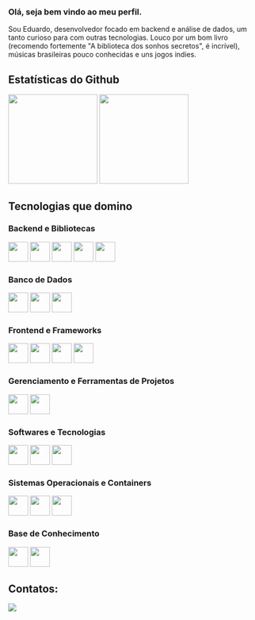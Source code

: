 ### Olá, seja bem vindo ao meu perfil.
Sou Eduardo, desenvolvedor focado em backend e análise de dados, um tanto curioso para com outras tecnologias. Louco por um bom livro (recomendo fortemente "A biblioteca dos sonhos secretos", é incrível), músicas brasileiras pouco conhecidas e uns jogos indies.

## Estatísticas do Github
<section>
  <img height="180em" src="https://github-readme-stats.vercel.app/api?username=Almeedus&show_icons=true&theme=dark"/>
  <img height="180em" src="https://github-readme-stats.vercel.app/api/top-langs/?username=Almeedus&theme=dark&layout=compact"/>
</section>

## Tecnologias que domino
### Backend e Bibliotecas
<section>
  <img src="https://cdn.jsdelivr.net/gh/devicons/devicon@latest/icons/python/python-original.svg" width="40" height="40"/>
  <img src="https://cdn.jsdelivr.net/gh/devicons/devicon@latest/icons/flask/flask-original.svg" width="40" height="40"/>
  <img src="https://cdn.jsdelivr.net/gh/devicons/devicon@latest/icons/sqlalchemy/sqlalchemy-original.svg" width="40" height="40"/>
  <img src="https://cdn.jsdelivr.net/gh/devicons/devicon@latest/icons/rstudio/rstudio-original.svg" width="40" height="40"/>
  <img src="https://cdn.jsdelivr.net/gh/devicons/devicon@latest/icons/json/json-original.svg" width="40" height="40"/>
</section>

### Banco de Dados
<section>
  <img src="https://cdn.jsdelivr.net/gh/devicons/devicon@latest/icons/mongodb/mongodb-original.svg" width="40" height="40"/>
  <img src="https://cdn.jsdelivr.net/gh/devicons/devicon@latest/icons/mysql/mysql-original.svg" width="40" height="40"/>
  <img src="https://cdn.jsdelivr.net/gh/devicons/devicon@latest/icons/sqlite/sqlite-original.svg" width="40" height="40"/> 
</section>

### Frontend e Frameworks
<section>
  <img src="https://cdn.jsdelivr.net/gh/devicons/devicon@latest/icons/html5/html5-original.svg" width="40" height="40"/>
  <img src="https://cdn.jsdelivr.net/gh/devicons/devicon@latest/icons/css3/css3-original.svg" width="40" height="40"/>
  <img src="https://cdn.jsdelivr.net/gh/devicons/devicon@latest/icons/javascript/javascript-original.svg" width="40" height="40"/>
  <img src="https://cdn.jsdelivr.net/gh/devicons/devicon@latest/icons/vuejs/vuejs-original.svg" width="40" height="40"/>
</section>

### Gerenciamento e Ferramentas de Projetos
<section>
  <img src="https://cdn.jsdelivr.net/gh/devicons/devicon@latest/icons/trello/trello-original.svg" width="40" height="40"/>
  <img src="https://cdn.jsdelivr.net/gh/devicons/devicon@latest/icons/jira/jira-original.svg" width="40" height="40"/>
</section>
          

### Softwares e Tecnologias
<section>
  <img src="https://cdn.jsdelivr.net/gh/devicons/devicon@latest/icons/insomnia/insomnia-original.svg" width="40" height="40"/>
  <img loading="lazy" src="https://cdn.jsdelivr.net/gh/devicons/devicon/icons/git/git-original.svg" width="40" height="40"/>
  <img src="https://cdn.jsdelivr.net/gh/devicons/devicon@latest/icons/postman/postman-original.svg" width="40" height="40"/>
</section>
          

### Sistemas Operacionais e Containers
<section>
  <img src="https://cdn.jsdelivr.net/gh/devicons/devicon@latest/icons/windows11/windows11-original.svg" width="40" height="40"/>
  <img src="https://cdn.jsdelivr.net/gh/devicons/devicon@latest/icons/linux/linux-original.svg" width="40" height="40"/>
  <img src="https://cdn.jsdelivr.net/gh/devicons/devicon@latest/icons/docker/docker-original-wordmark.svg" width="40" height="40"/>
</section> 

### Base de Conhecimento
<section>
  <img src="https://cdn.jsdelivr.net/gh/devicons/devicon@latest/icons/gitbook/gitbook-original.svg" width="40" height="40"/>
  <img src="https://cdn.jsdelivr.net/gh/devicons/devicon@latest/icons/notion/notion-original.svg" width="40" height="40"/>
</section>

## Contatos:
<div>
<a href="https://www.linkedin.com/in/almeedus/" target="_blank"><img loading="lazy" src="https://img.shields.io/badge/-LinkedIn-%230077B5?style=for-the-badge&logo=linkedin&logoColor=white" target="_blank"></a>   
</div>
